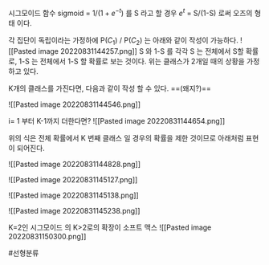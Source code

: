   시그모이드 함수 sigmoid = $1/(1+e^{-t})$  를 S 라고 할 경우  $e^{t}$ = S/(1-S) 로써 오즈의 형태 이다.

각 집단이 독립이라는 가정하에 P($C_{1}$) / P($C_{2}$) 는 아래와 같이 작성이 가능하다.
![[Pasted image 20220831144257.png]]
S 와 1-S 를 각각 S 는 전체에서 S할 확률로, 1-S 는 전체에서 1-S 할 확률로 보는 것이다.
위는 클래스가 2개일 때의 상황을 가정하고 있다.

K개의 클래스를 가진다면, 다음과 같이 작성 할 수 있다. ==(왜지?)==

![[Pasted image 20220831144546.png]]

i= 1 부터 K-1까지 더한다면?
![[Pasted image 20220831144654.png]]

위의 식은 전체 확률에서 K 번째 클래스 일 경우의 확률을 제한 것이므로 아래처럼 표현이 되어진다.

![[Pasted image 20220831144828.png]]

![[Pasted image 20220831145127.png]]

![[Pasted image 20220831145138.png]]

![[Pasted image 20220831145238.png]]


K=2인 시그모이드 의 K>2로의 확장이 소프트 맥스
![[Pasted image 20220831150300.png]]

#선형분류  